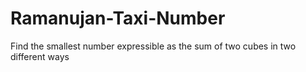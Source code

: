 Ramanujan-Taxi-Number
=====================

Find the smallest number expressible as the sum of two cubes in two different ways
